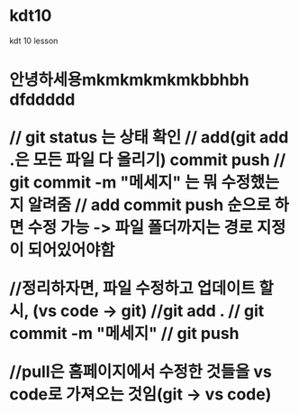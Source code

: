 # kdt10

kdt 10 lesson

<h1>안녕하세용mkmkmkmkmkbbhbh
<br>  dfddddd

// git status 는 상태 확인
// add(git add .은 모든 파일 다 올리기) commit push
// git commit -m "메세지" 는 뭐 수정했는지 알려줌
// add commit push 순으로 하면 수정 가능 -> 파일 폴더까지는 경로 지정이 되어있어야함

//정리하자면, 파일 수정하고 업데이트 할 시, (vs code -> git)
//git add .
// git commit -m "메세지"
// git push

//pull은 홈페이지에서 수정한 것들을 vs code로 가져오는 것임(git -> vs code)
